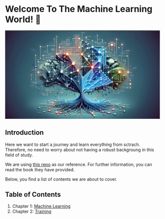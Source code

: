 # Welcome To The Machine Learning World! 👋
![alt text](./assets/ml_image.png)

## Introduction
Here we want to start a journey and learn everything from sctrach. Therefore, no need to worry about not having a robust backgroung in this field of study.

We are using [this repo](https://github.com/rasbt/machine-learning-book) as our reference. For further information, you can read the book they have provided.

Below, you find a list of contents we are about to cover.

## Table of Contents
1. Chapter 1: [Machine Learning](./Chapters/1-Machine-Learning/ch1.ipynb)
2. Chapter 2: [Training](./Chapters/2-Training/ch2.ipynb)

